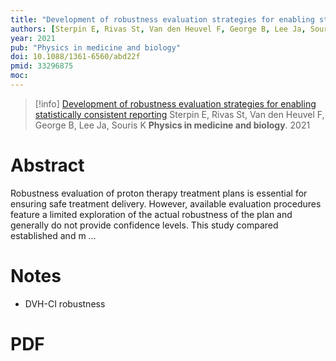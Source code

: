 ```yaml
---
title: "Development of robustness evaluation strategies for enabling statistically consistent reporting"
authors: [Sterpin E, Rivas St, Van den Heuvel F, George B, Lee Ja, Souris K]
year: 2021
pub: "Physics in medicine and biology"
doi: 10.1088/1361-6560/abd22f
pmid: 33296875
moc: 
---
```

>[!info]
[Development of robustness evaluation strategies for enabling statistically consistent reporting](https://pubmed.ncbi.nlm.nih.gov/33296875/)
Sterpin E, Rivas St, Van den Heuvel F, George B, Lee Ja, Souris K
**Physics in medicine and biology**. 2021

# Abstract
Robustness evaluation of proton therapy treatment plans is essential for ensuring safe treatment delivery. However, available evaluation procedures feature a limited exploration of the actual robustness of the plan and generally do not provide confidence levels. This study compared established and m …

# Notes
- DVH-CI robustness

# PDF
